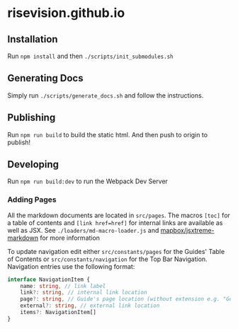 # risevision.github.io

## Installation

Run `npm install` and then `./scripts/init_submodules.sh`

## Generating Docs

Simply run `./scripts/generate_docs.sh` and follow the instructions.

## Publishing

Run `npm run build` to build the static html. And then push to origin to publish!

## Developing

Run `npm run build:dev` to run the Webpack Dev Server

### Adding Pages

All the markdown documents are located in `src/pages`. The macros `[toc]` for a table of contents
and `[link href=href]` for internal links are available as well as JSX.
See `./loaders/md-macro-loader.js` and [mapbox/jsxtreme-markdown](https://github.com/mapbox/jsxtreme-markdown) for more information

To update navigation edit either `src/constants/pages` for the Guides' Table of Contents
or `src/constants/navigation` for the Top Bar Navigation. Navigation entries use the following format:

```TypeScript
interface NavigationItem {
    name: string, // link label
    link?: string, // internal link location
    page?: string, // Guide's page location (without extension e.g. "GettingStarted")
    external?: string, // external link location
    items?: NavigationItem[]
}
```
